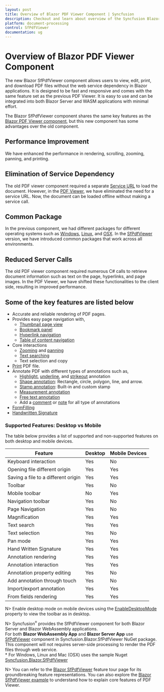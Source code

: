 ```yaml
---
layout: post
title: Overview of Blazor PDF Viewer Component | Syncfusion
description: Checkout and learn about overview of the Syncfusion Blazor SfPdfViewer component and much more details.
platform: document-processing
control: SfPdfViewer
documentation: ug
---
```


# Overview of Blazor PDF Viewer Component

The new Blazor SfPdfViewer component allows users to view, edit, print, and download PDF files without the web service dependency in Blazor applications. It is designed to be fast and responsive and comes with the same feature set as the previous PDF Viewer. It is easy to use and can be integrated into both Blazor Server and WASM applications with minimal effort.

The Blazor SfPdfViewer component shares the same key features as the [Blazor PDF Viewer component](../blazor-classic/overview.md), but this new component has some advantages over the old component.

## Performance Improvement

We have enhanced the performance in rendering, scrolling, zooming, panning, and printing.  

## Elimination of Service Dependency
The old PDF viewer component required a separate [Service URL](../blazor/getting-started/web-assembly-application) to load the document. However, in the [PDF Viewer](https://help.syncfusion.com/document-processing/pdf/pdf-viewer/blazor/getting-started/web-assembly-application), we have eliminated the need for a service URL. Now, the document can be loaded offline without making a service call. 

## Common Package

In the previous component, we had different packages for different operating systems such as [Windows](https://www.nuget.org/packages/Syncfusion.Blazor.PdfViewerServer.Windows), [Linux](https://www.nuget.org/packages/Syncfusion.Blazor.PdfViewerServer.Linux), and [OSX](https://www.nuget.org/packages/Syncfusion.Blazor.PdfViewerServer.OSX). In the [SfPdfViewer](https://www.nuget.org/packages/Syncfusion.Blazor.SfPdfViewer) version, we have introduced common packages that work across all environments. 

## Reduced Server Calls

The old PDF viewer component required numerous C# calls to retrieve document information such as text on the page, hyperlinks, and page images. In the PDF Viewer, we have shifted these functionalities to the client side, resulting in improved performance. 

## Some of the key features are listed below

* Accurate and reliable rendering of PDF pages.
* Provides easy page navigation with,
    * [Thumbnail page view](https://help.syncfusion.com/document-processing/pdf/pdf-viewer/blazor/navigation#page-thumbnail-navigation)
    * [Bookmark panel](https://help.syncfusion.com/document-processing/pdf/pdf-viewer/blazor/navigation#bookmark-navigation)
    * [Hyperlink navigation](https://help.syncfusion.com/document-processing/pdf/pdf-viewer/blazor/navigation#hyperlink-navigation)
    * [Table of content navigation](https://help.syncfusion.com/document-processing/pdf/pdf-viewer/blazor/navigation#table-of-content-navigation)
* Core interactions
    * [Zooming](https://help.syncfusion.com/document-processing/pdf/pdf-viewer/blazor/magnification) and [panning](https://help.syncfusion.com/document-processing/pdf/pdf-viewer/blazor/interaction#panning-mode)
    * [Text searching](https://help.syncfusion.com/document-processing/pdf/pdf-viewer/blazor/text-search)
    * Text selection and copy
* [Print](https://help.syncfusion.com/document-processing/pdf/pdf-viewer/blazor/print) PDF file.
* Annotate PDF with different types of annotations such as,
    * [Highlight](https://help.syncfusion.com/document-processing/pdf/pdf-viewer/blazor/annotation/text-markup-annotation#highlight-a-text), [underline](https://help.syncfusion.com/document-processing/pdf/pdf-viewer/blazor/annotation/text-markup-annotation#underline-a-text), and [strikeout](https://help.syncfusion.com/document-processing/pdf/pdf-viewer/blazor/annotation/text-markup-annotation#strikethrough-a-text) annotation
    * [Shape annotation](https://help.syncfusion.com/document-processing/pdf/pdf-viewer/blazor/annotation/shape-annotation): Rectangle, circle, polygon, line, and arrow.
    * [Stamp annotation](https://help.syncfusion.com/document-processing/pdf/pdf-viewer/blazor/annotation/stamp-annotation): Built-in and custom stamp
    * [Measurement annotation](https://help.syncfusion.com/document-processing/pdf/pdf-viewer/blazor/annotation/measurement-annotation)
    * [Free text annotation](https://help.syncfusion.com/document-processing/pdf/pdf-viewer/blazor/annotation/free-text-annotation)
    * Add a [comment](https://help.syncfusion.com/document-processing/pdf/pdf-viewer/blazor/annotation/comments) or [note](https://help.syncfusion.com/document-processing/pdf/pdf-viewer/blazor/annotation/sticky-notes-annotation) for all type of annotations
* [FormFilling](https://help.syncfusion.com/document-processing/pdf/pdf-viewer/blazor/form-filling)
* [Handwritten Signature](https://help.syncfusion.com/document-processing/pdf/pdf-viewer/blazor/hand-written-signature)

### Supported Features: Desktop vs Mobile

The table below provides a list of supported and non-supported features on both desktop and mobile devices.

|Feature|Desktop|Mobile Devices|
|--|--|--|	
|Keyboard interaction|	Yes|	No|
|Opening file different origin|	Yes|	Yes|
|Saving a file to a different origin|	Yes	|Yes|
|Toolbar|	Yes	|No|
|Mobile toolbar|	No	|Yes|
|Navigation toolbar|	Yes	|No|
|Page Navigation|	Yes|	No|
|Magnification|	Yes|	Yes|
|Text search|	Yes|	Yes|
|Text selection|	Yes|	No|
|Pan mode|	Yes|	Yes|
|Hand Written Signature|	Yes|	Yes|
|Annotation rendering|	Yes|	Yes|
|Annotation interaction|	Yes|	Yes|
|Annotation property editing|	Yes|	No|
|Add annotation through touch|	Yes|	No|
|Import/export annotation|	Yes|	Yes|
|From fields rendering|	Yes|	Yes|

N> Enable desktop mode on mobile devices using the [EnableDesktopMode](https://help.syncfusion.com/cr/blazor/Syncfusion.Blazor.SfPdfViewer.PdfViewerBase.html#Syncfusion_Blazor_SfPdfViewer_PdfViewerBase_EnableDesktopMode) property to view the toolbar as in desktop.

N> Syncfusion<sup style="font-size:70%">&reg;</sup> provides the SfPdfViewer component for both Blazor Server and Blazor WebAssembly applications.
<br />For both **Blazor WebAssembly App** and **Blazor Server App** use [SfPdfViewer](https://help.syncfusion.com/cr/blazor/Syncfusion.Blazor.PdfViewer.SfPdfViewer.html) component in Syncfusion.Blazor.SfPdfViewer NuGet package. This component will not requires server-side processing to render the PDF files through web service.
<br/>* For Windows, Linux and Mac (OSX) uses the sample Nuget [Syncfusion.Blazor.SfPdfViewer](https://www.nuget.org/packages/Syncfusion.Blazor.SfPdfViewer)

N> You can refer to the [Blazor SfPdfViewer](https://www.syncfusion.com/blazor-components/blazor-pdf-viewer) feature tour page for its groundbreaking feature representations. You can also explore the [Blazor SfPdfViewer example](https://document.syncfusion.com/demos/pdf-viewer/blazor-server/pdf-viewer/default-functionalities?theme=fluent) to understand how to explain core features of PDF Viewer.
